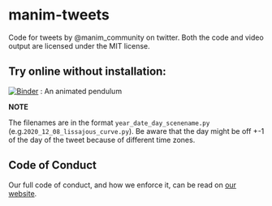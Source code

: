 # manim-tweets

Code for tweets by @manim_community on twitter. Both the code and video output are licensed under the MIT license.

## Try online without installation:

[![Binder](https://mybinder.org/badge_logo.svg)](https://mybinder.org/v2/gh/ManimCommunity/manim-tweets/HEAD?filepath=jupyter_notebooks%2Fpendulum%2Fpendulum_example.ipynb) : An animated pendulum

**NOTE**

The filenames are in the format `year_date_day_scenename.py` (e.g.`2020_12_08_lissajous_curve.py`).
Be aware that the day might be off +-1 of the day of the tweet because of different time zones.

## Code of Conduct

Our full code of conduct, and how we enforce it, can be read on [our website](https://docs.manim.community/en/latest/conduct.html).
